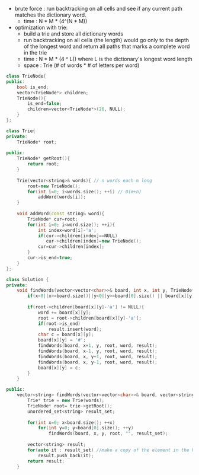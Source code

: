 - brute force : run backtracking on all cells and see if any current path matches the dictionary word.
    - time : N * M * (4^(N * M))
- optimization with trie:
    - build a trie and store all dictionary words
    - run backtracking on all cells (the length) would go only to the depth of the longest word and return all paths that marks a complete word in the trie
    - time :  N * M * (4 ^ L)) where L is the dictionary's longest word length
    - space : Trie (# of words * # of letters per word)

```cpp
class TrieNode{
public:
    bool is_end;
    vector<TrieNode*> children;
    TrieNode(){
        is_end=false;
        children=vector<TrieNode*>(26, NULL);
    }   
};

class Trie{
private:
    TrieNode* root;
    
public:
    TrieNode* getRoot(){
        return root;
    }
    
    Trie(vector<string>& words){ // n words each m long
        root=new TrieNode();
        for(int i=0; i<words.size(); ++i) // O(m+n)
            addWord(words[i]);
    }
    
    void addWord(const string& word){
        TrieNode* cur=root;
        for(int i=0; i<word.size(); ++i){
            int index=word[i]-'a';
            if(cur->children[index]==NULL)   
               cur->children[index]=new TrieNode();
            cur=cur->children[index];    
        }
        cur->is_end=true;
    }
};

class Solution {
private:
    void findWords(vector<vector<char>>& board, int x, int y, TrieNode* root, string word, unordered_set<string>& result){
        if(x<0||x>=board.size()||y<0||y>=board[0].size() || board[x][y] == '#') return;
        
        if(root->children[board[x][y]-'a'] != NULL){
            word += board[x][y];
            root = root->children[board[x][y]-'a']; 
            if(root->is_end) 
                result.insert(word);
            char c = board[x][y];
            board[x][y] = '#';
            findWords(board, x+1, y, root, word, result);
            findWords(board, x-1, y, root, word, result);
            findWords(board, x, y+1, root, word, result);
            findWords(board, x, y-1, root, word, result);
            board[x][y] = c;        
        }
    }

public:
    vector<string> findWords(vector<vector<char>>& board, vector<string>& words) {
        Trie* trie = new Trie(words);
        TrieNode* root= trie->getRoot();
        unordered_set<string> result_set;
        
        for(int x=0; x<board.size(); ++x)
            for(int y=0; y<board[0].size(); ++y)
                findWords(board, x, y, root, "", result_set);
        
        vector<string> result;
        for(auto it : result_set) //make a copy of the element in the hashset that contains all the found unique words
            result.push_back(it);
        return result;      
    }
```
